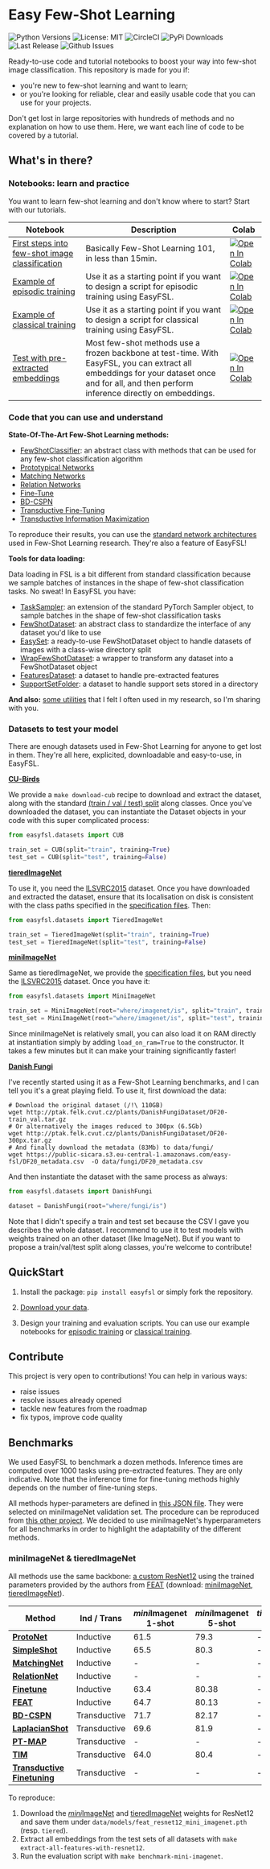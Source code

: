 # Easy Few-Shot Learning
![Python Versions](https://img.shields.io/pypi/pyversions/easyfsl?logo=python&logoColor=white&style=for-the-badge)
![License: MIT](https://img.shields.io/badge/license-MIT-green?style=for-the-badge)
![CircleCI](https://img.shields.io/circleci/build/github/sicara/easy-few-shot-learning?logo=circleci&style=for-the-badge)
![PyPi Downloads](https://img.shields.io/pypi/dm/easyfsl?logo=pypi&logoColor=white&style=for-the-badge)
![Last Release](https://img.shields.io/github/release-date/sicara/easy-few-shot-learning?label=Last%20Release&logo=pypi&logoColor=white&style=for-the-badge)
![Github Issues](https://img.shields.io/github/issues-closed/sicara/easy-few-shot-learning?color=green&logo=github&style=for-the-badge)

Ready-to-use code and tutorial notebooks to boost your way into few-shot image classification. 
This repository is made for you if:

- you're new to few-shot learning and want to learn;
- or you're looking for reliable, clear and easily usable code that you can use for your projects.

Don't get lost in large repositories with hundreds of methods and no explanation on how to use them. Here, we want each line
of code to be covered by a tutorial.
## What's in there?

### Notebooks: learn and practice
You want to learn few-shot learning and don't know where to start? Start with our tutorials.

| Notebook                                                                                       | Description                                                                                                                                                                                  | Colab                                                                                                                                                                                                              |
|------------------------------------------------------------------------------------------------|----------------------------------------------------------------------------------------------------------------------------------------------------------------------------------------------|--------------------------------------------------------------------------------------------------------------------------------------------------------------------------------------------------------------------|
| [First steps into few-shot image classification](notebooks/my_first_few_shot_classifier.ipynb) | Basically Few-Shot Learning 101, in less than 15min.                                                                                                                                         | [![Open In Colab](https://colab.research.google.com/assets/colab-badge.svg)](https://colab.research.google.com/github/sicara/easy-few-shot-learning/blob/master/notebooks/my_first_few_shot_classifier.ipynb)      |
| [Example of episodic training](notebooks/episodic_training.ipynb)                              | Use it as a starting point if you want to design a script for episodic training using EasyFSL.                                                                                               | [![Open In Colab](https://colab.research.google.com/assets/colab-badge.svg)](https://colab.research.google.com/github/sicara/easy-few-shot-learning/blob/master/notebooks/episodic_training.ipynb)                 |
| [Example of classical training](notebooks/classical_training.ipynb)                            | Use it as a starting point if you want to design a script for classical training using EasyFSL.                                                                                              | [![Open In Colab](https://colab.research.google.com/assets/colab-badge.svg)](https://colab.research.google.com/github/sicara/easy-few-shot-learning/blob/master/notebooks/classical_training.ipynb)                |
| [Test with pre-extracted embeddings](notebooks/inference_with_extracted_embeddings.ipynb)      | Most few-shot methods use a frozen backbone at test-time. With EasyFSL, you can extract all embeddings for your dataset once and for all, and then perform inference directly on embeddings. | [![Open In Colab](https://colab.research.google.com/assets/colab-badge.svg)](https://colab.research.google.com/github/sicara/easy-few-shot-learning/blob/master/notebooks/inference_with_extracted_embeddings.ipynb) |

### Code that you can use and understand

**State-Of-The-Art Few-Shot Learning methods:**

- [FewShotClassifier](easyfsl/methods/few_shot_classifier.py): an abstract class with methods that can be used for 
  any few-shot classification algorithm
- [Prototypical Networks](easyfsl/methods/prototypical_networks.py)
- [Matching Networks](easyfsl/methods/matching_networks.py)
- [Relation Networks](easyfsl/methods/relation_networks.py)
- [Fine-Tune](easyfsl/methods/finetune.py)
- [BD-CSPN](easyfsl/methods/bd_cspn.py)
- [Transductive Fine-Tuning](easyfsl/methods/transductive_finetuning.py)
- [Transductive Information Maximization](easyfsl/methods/tim.py)

To reproduce their results, you can use the [standard network architectures](easyfsl/modules/predesigned_modules.py) 
used in Few-Shot Learning research. They're also a feature of EasyFSL!

**Tools for data loading:**

Data loading in FSL is a bit different from standard classification because we sample batches of
instances in the shape of few-shot classification tasks. No sweat! In EasyFSL you have:

- [TaskSampler](easyfsl/samplers/task_sampler.py): an extension of the standard PyTorch Sampler object, to sample batches in the shape of few-shot classification tasks
- [FewShotDataset](easyfsl/datasets/few_shot_dataset.py): an abstract class to standardize the interface of any dataset you'd like to use
- [EasySet](easyfsl/datasets/easy_set.py): a ready-to-use FewShotDataset object to handle datasets of images with a class-wise directory split
- [WrapFewShotDataset](easyfsl/datasets/wrap_few_shot_dataset.py): a wrapper to transform any dataset into a FewShotDataset object
- [FeaturesDataset](easyfsl/datasets/features_dataset.py): a dataset to handle pre-extracted features
- [SupportSetFolder](easyfsl/datasets/support_set_folder.py): a dataset to handle support sets stored in a directory

**And also:** [some utilities](easyfsl/utils.py) that I felt I often used in my research, so I'm sharing with you.

### Datasets to test your model

There are enough datasets used in Few-Shot Learning for anyone to get lost in them. They're all here, 
explicited, downloadable and easy-to-use, in EasyFSL. 

**[CU-Birds](http://www.vision.caltech.edu/visipedia/CUB-200.html)**

We provide a `make download-cub` recipe to download and extract the dataset, 
along with the standard [(train / val / test) split](data/CUB) along classes. 
Once you've downloaded the dataset, you can instantiate the Dataset objects in your code
with this super complicated process:

```python
from easyfsl.datasets import CUB

train_set = CUB(split="train", training=True)
test_set = CUB(split="test", training=False)
```

**[tieredImageNet](https://paperswithcode.com/dataset/tieredimagenet)**

To use it, you need the [ILSVRC2015](https://image-net.org/challenges/LSVRC/index.php) dataset. Once you have 
downloaded and extracted the dataset, ensure that its localisation on disk is consistent with the class paths
specified in the [specification files](data/tiered_imagenet). Then:

```python
from easyfsl.datasets import TieredImageNet

train_set = TieredImageNet(split="train", training=True)
test_set = TieredImageNet(split="test", training=False)
```

**[miniImageNet](https://paperswithcode.com/dataset/miniimagenet)**

Same as tieredImageNet, we provide the [specification files](data/mini_imagenet), 
but you need the [ILSVRC2015](https://image-net.org/challenges/LSVRC/index.php) dataset.
Once you have it:

```python
from easyfsl.datasets import MiniImageNet

train_set = MiniImageNet(root="where/imagenet/is", split="train", training=True)
test_set = MiniImageNet(root="where/imagenet/is", split="test", training=False)
```

Since miniImageNet is relatively small, you can also load it on RAM directly at instantiation simply by
adding `load_on_ram=True` to the constructor. 
It takes a few minutes but it can make your training significantly faster!

**[Danish Fungi](https://paperswithcode.com/paper/danish-fungi-2020-not-just-another-image)**

I've recently started using it as a Few-Shot Learning benchmarks, and I can tell you it's a great
playing field. To use it, first download the data:

```shell
# Download the original dataset (/!\ 110GB)
wget http://ptak.felk.cvut.cz/plants/DanishFungiDataset/DF20-train_val.tar.gz
# Or alternatively the images reduced to 300px (6.5Gb)
wget http://ptak.felk.cvut.cz/plants/DanishFungiDataset/DF20-300px.tar.gz
# And finally download the metadata (83Mb) to data/fungi/
wget https://public-sicara.s3.eu-central-1.amazonaws.com/easy-fsl/DF20_metadata.csv  -O data/fungi/DF20_metadata.csv
```

And then instantiate the dataset with the same process as always:

```python
from easyfsl.datasets import DanishFungi

dataset = DanishFungi(root="where/fungi/is")
```

Note that I didn't specify a train and test set because the CSV I gave you describes the whole dataset.
I recommend to use it to test models with weights trained on an other dataset (like ImageNet).
But if you want to propose a train/val/test split along classes, you're welcome to contribute!

## QuickStart


1. Install the package: ```pip install easyfsl``` or simply fork the repository.
   
2. [Download your data](#datasets-to-test-your-model).

3. Design your training and evaluation scripts. You can use our example notebooks for 
[episodic training](notebooks/episodic_training.ipynb) 
or [classical training](notebooks/classical_training.ipynb).

## Contribute
This project is very open to contributions! You can help in various ways:
- raise issues
- resolve issues already opened
- tackle new features from the roadmap
- fix typos, improve code quality

## Benchmarks

We used EasyFSL to benchmark a dozen methods. 
Inference times are computed over 1000 tasks using pre-extracted features. They are only indicative.
Note that the inference time for fine-tuning methods highly depends on the number of fine-tuning steps.

All methods hyper-parameters are defined in [this JSON file](scripts/backbones_configs.json). 
They were selected on miniImageNet validation set. 
The procedure can be reproduced from [this other project](https://github.com/ebennequin/few-shot-open-set).
We decided to use miniImageNet's hyperparameters for all benchmarks in order to highlight the adaptability of
the different methods.

### miniImageNet & tieredImageNet

All methods use the same backbone: [a custom ResNet12](easyfsl/modules/feat_resnet12.py) using the trained parameters
provided by the authors from [FEAT](https://github.com/Sha-Lab/FEAT) 
(download: [miniImageNet](https://drive.google.com/file/d/1ixqw1l9XVxl3lh1m5VXkctw6JssahGbQ/view),
[tieredImageNet](https://drive.google.com/file/d/1M93jdOjAn8IihICPKJg8Mb4B-eYDSZfE/view)).

| Method                                                                    | Ind / Trans  | *mini*Imagenet<br/>1-shot | *mini*Imagenet<br/>5-shot | *tiered*Imagenet<br/>1-shot | *tiered*Imagenet<br/>5-shot | Time    |
|---------------------------------------------------------------------------|--------------|---------------------------|---------------------------|-----------------------------|---------------------------|---------|
| **[ProtoNet](easyfsl/methods/prototypical_networks.py)**                  | Inductive    | 61.5                      | 79.3                      | -                           | -                         | 10s     |
| **[SimpleShot](easyfsl/methods/simple_shot.py)**                          | Inductive    | 65.5                      | 80.3                      | -                           | -                         | 9s      |
| **[MatchingNet](easyfsl/methods/matching_networks.py)**                   | Inductive    | -                         | -                         | -                           | -                         | -       |
| **[RelationNet](easyfsl/methods/relation_networks.py)**                   | Inductive    | -                         | -                         | -                           | -                         | -       |
| **[Finetune](easyfsl/methods/finetune.py)**                               | Inductive    | 63.4                      | 80.38                     | -                           | -                         | 3mn03s  |
| **[FEAT](easyfsl/methods/feat.py)**                                       | Inductive    | 64.7                      | 80.13                     | -                           | -                         | 3s      |
| **[BD-CSPN](easyfsl/methods/bd_cspn.py)**                                 | Transductive | 71.7                      | 82.17                     | -                           | -                         | 10s     |
| **[LaplacianShot](easyfsl/methods/laplacian_shot.py)**                    | Transductive | 69.6                      | 81.9                      | -                           | -                         | 12s     |
| **[PT-MAP](easyfsl/methods/pt_map.py)**                                   | Transductive | -                         | -                         | -                           | -                         | 22mn50s |
| **[TIM](easyfsl/methods/tim.py)**                                         | Transductive | 64.0                      | 80.4                      | -                           | -                         | 2mn48s  |
| **[Transductive Finetuning](easyfsl/methods/transductive_finetuning.py)** | Transductive | -                         | -                         | -                           | -                         | -       |

To reproduce:

1. Download the [*mini*ImageNet](https://drive.google.com/file/d/1ixqw1l9XVxl3lh1m5VXkctw6JssahGbQ/view) 
   and [tieredImageNet](https://drive.google.com/file/d/1M93jdOjAn8IihICPKJg8Mb4B-eYDSZfE/view) weights for ResNet12 
   and save them under `data/models/feat_resnet12_mini_imagenet.pth` (resp. `tiered`).
2. Extract all embeddings from the test sets of all datasets with `make extract-all-features-with-resnet12`.
3. Run the evaluation script with `make benchmark-mini-imagenet`.





